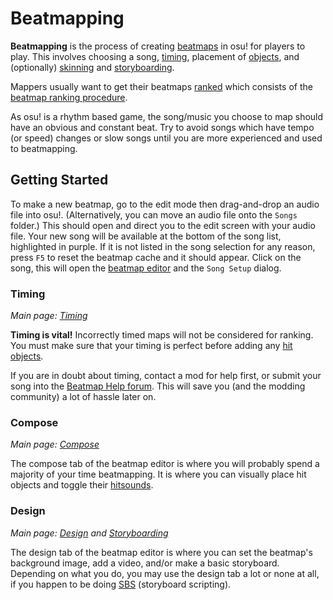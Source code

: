 <!-- TODO: some formatting issues, and I think it's odd that most of this article is a tutorial. feels like there should be a separate guide article. -->

# Beatmapping

**Beatmapping** is the process of creating [beatmaps](/wiki/Beatmap) in osu! for players to play.
This involves choosing a song, [timing](/wiki/Client/Beatmap_editor/Timing), placement of [objects](/wiki/Gameplay/Hit_object), and (optionally) [skinning](/wiki/Skinning) and [storyboarding](/wiki/Storyboard#storyboarding).

Mappers usually want to get their beatmaps [ranked](/wiki/Beatmap) which consists of the [beatmap ranking procedure](/wiki/Beatmap_ranking_procedure).

As osu! is a rhythm based game, the song/music you choose to map should have an obvious and constant beat.
Try to avoid songs which have tempo (or speed) changes or slow songs until you are more experienced and used to beatmapping.

## Getting Started

To make a new beatmap, go to the edit mode then drag-and-drop an audio file into osu!.
(Alternatively, you can move an audio file onto the `Songs` folder.)
This should open and direct you to the edit screen with your audio file.
Your new song will be available at the bottom of the song list, highlighted in purple.
If it is not listed in the song selection for any reason, press `F5` to reset the beatmap cache and it should appear.
Click on the song, this will open the [beatmap editor](/wiki/Client/Beatmap_editor) and the `Song Setup` dialog.

### Timing

*Main page: [Timing](/wiki/Client/Beatmap_editor/Timing)*

**Timing is vital!**
Incorrectly timed maps will not be considered for ranking.
You must make sure that your timing is perfect before adding any [hit objects](/wiki/Gameplay/Hit_object).

If you are in doubt about timing, contact a mod for help first, or submit your song into the [Beatmap Help forum](https://osu.ppy.sh/community/forums/10).
This will save you (and the modding community) a lot of hassle later on.

### Compose

*Main page: [Compose](/wiki/Client/Beatmap_editor/Compose)*

The compose tab of the beatmap editor is where you will probably spend a majority of your time beatmapping.
It is where you can visually place hit objects and toggle their [hitsounds](/wiki/Beatmapping/Hitsound).

### Design

*Main page: [Design](/wiki/Client/Beatmap_editor/Design) and [Storyboarding](/wiki/Storyboard#storyboarding)*

The design tab of the beatmap editor is where you can set the beatmap's background image, add a video, and/or make a basic storyboard.
Depending on what you do, you may use the design tab a lot or none at all, if you happen to be doing [SBS](/wiki/Storyboard/Scripting) (storyboard scripting).
